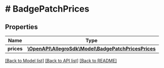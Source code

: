 # # BadgePatchPrices

## Properties

Name | Type | Description | Notes
------------ | ------------- | ------------- | -------------
**prices** | [**\OpenAPI\AllegroSdk\Model\BadgePatchPricesPrices**](BadgePatchPricesPrices.md) |  | [optional]

[[Back to Model list]](../../README.md#models) [[Back to API list]](../../README.md#endpoints) [[Back to README]](../../README.md)

